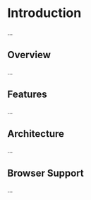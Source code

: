 # Introduction

...

## Overview

...

## Features

...

## Architecture

...

## Browser Support

...

